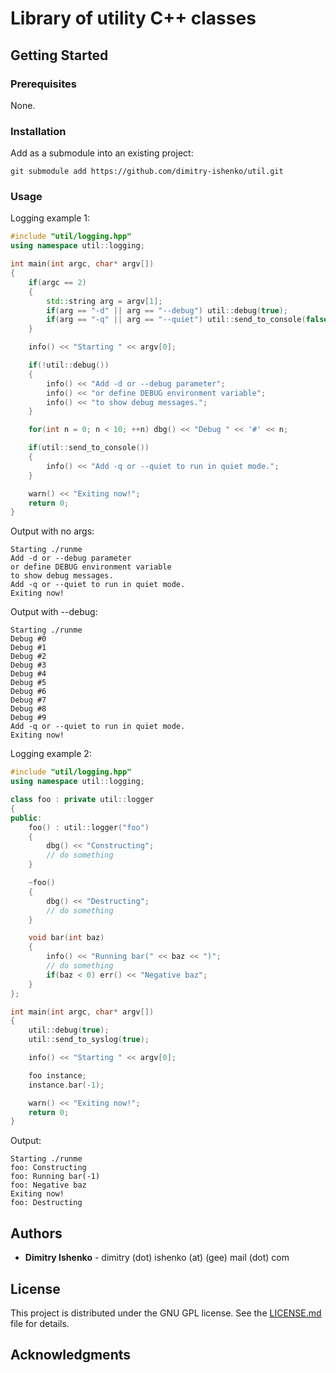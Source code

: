# Library of utility C++ classes

## Getting Started

### Prerequisites

None.

### Installation

Add as a submodule into an existing project:
```
git submodule add https://github.com/dimitry-ishenko/util.git
```

### Usage

Logging example 1:
```c++
#include "util/logging.hpp"
using namespace util::logging;

int main(int argc, char* argv[])
{
    if(argc == 2)
    {
        std::string arg = argv[1];
        if(arg == "-d" || arg == "--debug") util::debug(true);
        if(arg == "-q" || arg == "--quiet") util::send_to_console(false);
    }

    info() << "Starting " << argv[0];

    if(!util::debug())
    {
        info() << "Add -d or --debug parameter";
        info() << "or define DEBUG environment variable";
        info() << "to show debug messages.";
    }

    for(int n = 0; n < 10; ++n) dbg() << "Debug " << '#' << n;

    if(util::send_to_console())
    {
        info() << "Add -q or --quiet to run in quiet mode.";
    }

    warn() << "Exiting now!";
    return 0;
}
```
Output with no args:
```
Starting ./runme
Add -d or --debug parameter
or define DEBUG environment variable
to show debug messages.
Add -q or --quiet to run in quiet mode.
Exiting now!
```
Output with --debug:
```
Starting ./runme
Debug #0
Debug #1
Debug #2
Debug #3
Debug #4
Debug #5
Debug #6
Debug #7
Debug #8
Debug #9
Add -q or --quiet to run in quiet mode.
Exiting now!
```

Logging example 2:
```c++
#include "util/logging.hpp"
using namespace util::logging;

class foo : private util::logger
{
public:
    foo() : util::logger("foo")
    {
        dbg() << "Constructing";
        // do something
    }

    ~foo()
    {
        dbg() << "Destructing";
        // do something
    }

    void bar(int baz)
    {
        info() << "Running bar(" << baz << ")";
        // do something
        if(baz < 0) err() << "Negative baz";
    }
};

int main(int argc, char* argv[])
{
    util::debug(true);
    util::send_to_syslog(true);

    info() << "Starting " << argv[0];

    foo instance;
    instance.bar(-1);

    warn() << "Exiting now!";
    return 0;
}
```
Output:
```
Starting ./runme
foo: Constructing
foo: Running bar(-1)
foo: Negative baz
Exiting now!
foo: Destructing
```

## Authors

* **Dimitry Ishenko** - dimitry (dot) ishenko (at) (gee) mail (dot) com

## License

This project is distributed under the GNU GPL license. See the
[LICENSE.md](LICENSE.md) file for details.

## Acknowledgments
